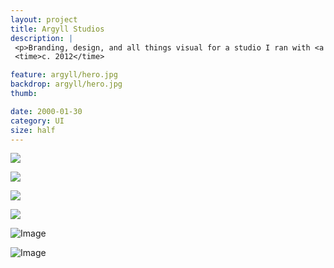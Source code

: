 ```yaml
---
layout: project
title: Argyll Studios
description: |
 <p>Branding, design, and all things visual for a studio I ran with <a href="https://twitter.com/timwco">@timwco</a> that specialized in custom WordPress solutions.</p>
 <time>c. 2012</time>

feature: argyll/hero.jpg
backdrop: argyll/hero.jpg
thumb:

date: 2000-01-30
category: UI
size: half
---
```


<p class="half"><img src="{{site.project_img_path}}argyll/mark.jpg"></p>
<p class="half"><img src="{{site.project_img_path}}argyll/as_cards.jpg"></p>

<p class="half"><img src="{{site.project_img_path}}argyll/as_prop.jpg"></p>
<p class="half"><img src="{{site.project_img_path}}argyll/as_shirt.jpg"></p>

![Image]({{site.project_img_path}}argyll/graphic.jpg)

![Image]({{site.project_img_path}}argyll/site_pages.jpg)
